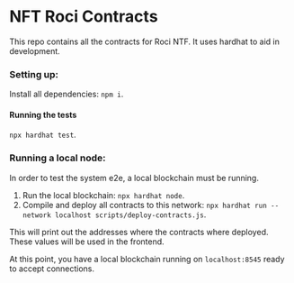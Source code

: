 # NFT Roci Contracts

This repo contains all the contracts for Roci NTF. It uses hardhat to aid in development.

### Setting up:

Install all dependencies: `npm i`.

#### Running the tests

`npx hardhat test`.

### Running a local node:

In order to test the system e2e, a local blockchain must be running.

1. Run the local blockchain: `npx hardhat node`.
2. Compile and deploy all contracts to this network: `npx hardhat run --network localhost scripts/deploy-contracts.js`.

This will print out the addresses where the contracts where deployed. These values will be
used in the frontend.

At this point, you have a local blockchain running on `localhost:8545` ready to accept connections.
